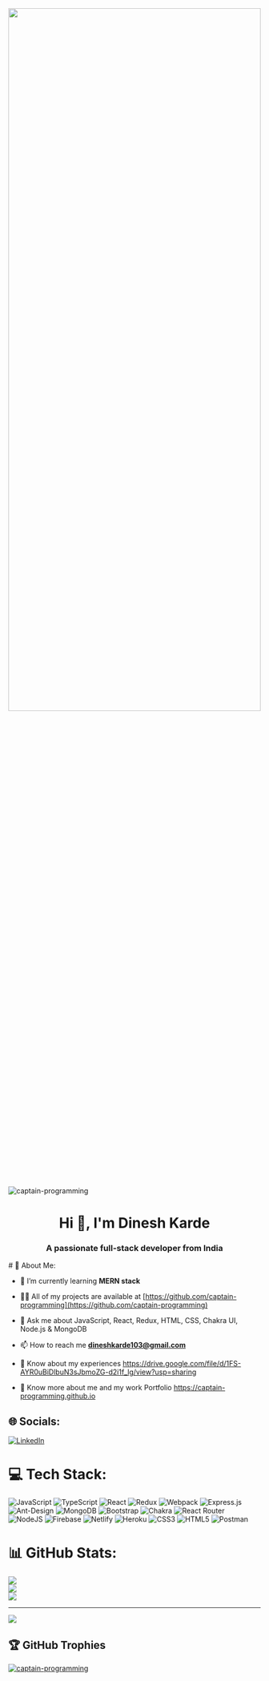 <img width="100%" height="60%" src="https://www.wingstechsolutions.com/wp-content/uploads/2022/03/full-stack-development.gif"/>

<p align="left"> <img src="https://komarev.com/ghpvc/?username=captain-programming&label=Profile%20views&color=0e75b6&style=flat" alt="captain-programming" /> </p>
<h1 align="center">Hi 👋, I'm Dinesh Karde</h1>
<h3 align="center">A passionate full-stack developer from India</h3>
# 💫 About Me:

- 🌱 I’m currently learning **MERN stack**

- 👨‍💻 All of my projects are available at [https://github.com/captain-programming](https://github.com/captain-programming)
- 💬 Ask me about JavaScript, React, Redux, HTML, CSS, Chakra UI, Node.js & MongoDB
- 📫 How to reach me **dineshkarde103@gmail.com**
- 📄 Know about my experiences https://drive.google.com/file/d/1FS-AYR0uBiDlbuN3sJbmoZG-d2i1f_lg/view?usp=sharing
- 📄 Know more about me and my work Portfolio https://captain-programming.github.io

## 🌐 Socials:
[![LinkedIn](https://img.shields.io/badge/LinkedIn-%230077B5.svg?logo=linkedin&logoColor=white)](https://www.linkedin.com/in/dinesh-karde/) 

# 💻 Tech Stack:
![JavaScript](https://img.shields.io/badge/javascript-%23323330.svg?style=plastic&logo=javascript&logoColor=%23F7DF1E) ![TypeScript](https://img.shields.io/badge/typescript-%23007ACC.svg?style=plastic&logo=typescript&logoColor=white) ![React](https://img.shields.io/badge/react-%2320232a.svg?style=plastic&logo=react&logoColor=%2361DAFB) ![Redux](https://img.shields.io/badge/redux-%23593d88.svg?style=plastic&logo=redux&logoColor=white) ![Webpack](https://img.shields.io/badge/webpack-%238DD6F9.svg?style=plastic&logo=webpack&logoColor=black) ![Express.js](https://img.shields.io/badge/express.js-%23404d59.svg?style=plastic&logo=express&logoColor=%2361DAFB) ![Ant-Design](https://img.shields.io/badge/-AntDesign-%230170FE?style=plastic&logo=ant-design&logoColor=white) ![MongoDB](https://img.shields.io/badge/MongoDB-%234ea94b.svg?style=plastic&logo=mongodb&logoColor=white) ![Bootstrap](https://img.shields.io/badge/bootstrap-%23563D7C.svg?style=plastic&logo=bootstrap&logoColor=white) ![Chakra](https://img.shields.io/badge/chakra-%234ED1C5.svg?style=plastic&logo=chakraui&logoColor=white) ![React Router](https://img.shields.io/badge/React_Router-CA4245?style=plastic&logo=react-router&logoColor=white) ![NodeJS](https://img.shields.io/badge/node.js-6DA55F?style=plastic&logo=node.js&logoColor=white) ![Firebase](https://img.shields.io/badge/firebase-%23039BE5.svg?style=plastic&logo=firebase) ![Netlify](https://img.shields.io/badge/netlify-%23000000.svg?style=plastic&logo=netlify&logoColor=#00C7B7) ![Heroku](https://img.shields.io/badge/heroku-%23430098.svg?style=plastic&logo=heroku&logoColor=white) ![CSS3](https://img.shields.io/badge/css3-%231572B6.svg?style=plastic&logo=css3&logoColor=white) ![HTML5](https://img.shields.io/badge/html5-%23E34F26.svg?style=plastic&logo=html5&logoColor=white) ![Postman](https://img.shields.io/badge/Postman-FF6C37?style=plastic&logo=postman&logoColor=white)

# 📊 GitHub Stats:
![](https://github-readme-stats.vercel.app/api?username=captain-programming&theme=dark&hide_border=false&include_all_commits=true&count_private=true)<br/>
![](https://github-readme-streak-stats.herokuapp.com/?user=captain-programming&theme=dark&hide_border=false)<br/>
![](https://github-readme-stats.vercel.app/api/top-langs/?username=captain-programming&theme=dark&hide_border=false&include_all_commits=true&count_private=true&layout=compact)

---
![](https://github-profile-summary-cards.vercel.app/api/cards/profile-details?username=captain-programming&theme=github_dark)

## 🏆 GitHub Trophies
<p align="left"> <a href="https://github.com/ryo-ma/github-profile-trophy"><img src="https://github-profile-trophy.vercel.app/?username=captain-programming" alt="captain-programming" /></a> </p>

